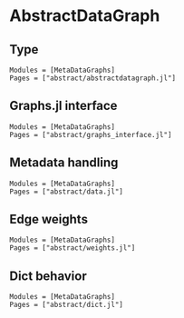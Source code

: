 # AbstractDataGraph

## Type

```@autodocs
Modules = [MetaDataGraphs]
Pages = ["abstract/abstractdatagraph.jl"]
```

## Graphs.jl interface

```@autodocs
Modules = [MetaDataGraphs]
Pages = ["abstract/graphs_interface.jl"]
```

## Metadata handling

```@autodocs
Modules = [MetaDataGraphs]
Pages = ["abstract/data.jl"]
```

## Edge weights

```@autodocs
Modules = [MetaDataGraphs]
Pages = ["abstract/weights.jl"]
```

## Dict behavior

```@autodocs
Modules = [MetaDataGraphs]
Pages = ["abstract/dict.jl"]
```
